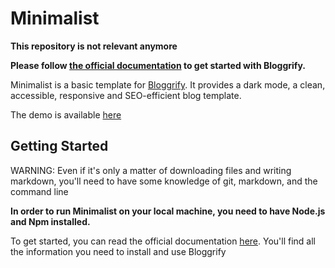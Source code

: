 # Minimalist


**This repository is not relevant anymore**

**Please follow [the official documentation](https://bloggrify.com/introduction/installation) to get started with Bloggrify.**


Minimalist is a basic template for [Bloggrify](https://github.com/bloggrify/bloggrify). 
It provides a dark mode, a clean, accessible, responsive and SEO-efficient blog template.

The demo is available [here](https://minimalist.bloggrify.com)

## Getting Started

WARNING:
Even if it's only a matter of downloading files and writing markdown, you'll need to have some knowledge of git, markdown, and the command line

**In order to run Minimalist on your local machine, you need to have Node.js and Npm installed.**


To get started, you can read the official documentation [here](https://bloggrify.com/introduction/installation). You'll find all the information you need to install and use Bloggrify 

